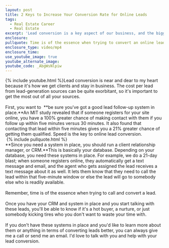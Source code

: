 ```yaml
---
layout: post
title: 2 Keys to Increase Your Conversion Rate for Online Leads
tags:
  - Real Estate Career
  - Real Estate
excerpt: 'Lead conversion is a key aspect of our business, and the biggest factor in converting leads at a high rate is timely follow-up.'
enclosure:
pullquote: Time is of the essence when trying to convert an online lead.
enclosure_type: video/mp4
enclosure_time:
use_youtube_image: true
youtube_alternate_image:
youtube_code: _AbgWsNlpiw
---
```



{% include youtube.html %}Lead conversion is near and dear to my heart because it's how we get clients and stay in business. The cost per lead from lead-generation sources can be quite exorbitant, so it's important to get the most out of all your sources.
<br>
<br>First, you want to &nbsp;**be sure you've got a good lead follow-up system in place.**An MIT study revealed that if someone registers for your site online, you have a 100% greater chance of making contact with them if you follow up within five minutes versus 30 minutes. It also found that contacting that lead within five minutes gives you a 21% greater chance of getting them qualified. Speed is the key to online lead conversion.
<br>&nbsp;{% include pullquote.html %}
<br>**Since you need a system in place, you should run a client relationship manager, or CRM.**This is basically your database. Depending on your database, you need these systems in place. For example, we do a 21-day blast; when someone registers online, they automatically get a text message and email, and the agent who gets assigned the lead receives a text message about it as well. It lets them know that they need to call the lead within that five-minute window or else the lead will go to somebody else who is readily available.
<br>
<br>Remember, time is of the essence when trying to call and convert a lead.
<br>
<br>Once you have your CRM and system in place and you start talking with these leads, you'll be able to know if it's a hot buyer, a nurture, or just somebody kicking tires who you don't want to waste your time with.
<br>
<br>If you don't have these systems in place and you'd like to learn more about them or anything in terms of converting leads better, you can always give me a call or send me an email. I'd love to talk with you and help with your lead conversion.